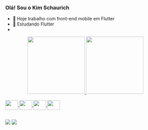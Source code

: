### Olá! Sou o Kim Schaurich

- 🔭 Hoje trabalho com front-end mobile em Flutter
- 🌱 Estudando Flutter
- 
<div align="center">
  <a href="https://github.com/schaurich">
  <img height="180em" src="https://github-readme-stats.vercel.app/api?username=schaurich&show_icons=true&theme=dark&include_all_commits=true&count_private=true"/>
  <img height="180em" src="https://github-readme-stats.vercel.app/api/top-langs/?username=schaurich&layout=compact&langs_count=7&theme=dark"/>
</div>
<div style="display: inline_block"><br>
  <img src="https://cdn.jsdelivr.net/gh/devicons/devicon/icons/flutter/flutter-original.svg" height="30" width="40" align="center"/>
  <img src="https://cdn.jsdelivr.net/gh/devicons/devicon/icons/xamarin/xamarin-original.svg" height="30" width="40" align="center"/>
  <img src="https://cdn.jsdelivr.net/gh/devicons/devicon/icons/angularjs/angularjs-original.svg" height="30" width="40" align="center"/>
  <img src="https://cdn.jsdelivr.net/gh/devicons/devicon/icons/html5/html5-original.svg"  height="30" width="40" align="center"/>
          
</div>
  
  ##
 
<div> 
  
 
  <a href = "mailto:kimschaurich@gmail.com"><img src="https://img.shields.io/badge/-Gmail-%23333?style=for-the-badge&logo=gmail&logoColor=white" target="_blank"></a>
  <a href="https://www.linkedin.com/in/kimschaurich/" target="_blank"><img src="https://img.shields.io/badge/-LinkedIn-%230077B5?style=for-the-badge&logo=linkedin&logoColor=white" target="_blank"></a> 
 
 
</div>



